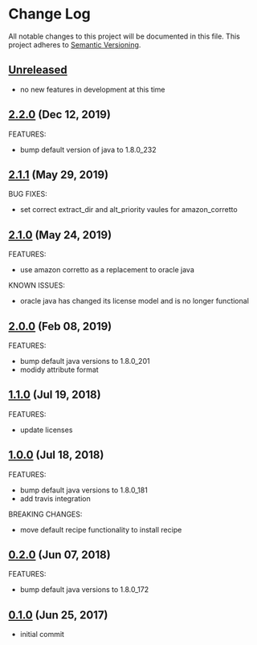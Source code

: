# Change Log
All notable changes to this project will be documented in this file.
This project adheres to [Semantic Versioning](http://semver.org/).

## [Unreleased](unreleased)

- no new features in development at this time

## [2.2.0](https://github.com/hansohn/java-chef/compare/2.1.1...2.2.0) (Dec 12, 2019)

FEATURES:

- bump default version of java to 1.8.0_232

## [2.1.1](https://github.com/hansohn/java-chef/compare/2.1.0...2.1.1) (May 29, 2019)

BUG FIXES:

- set correct extract_dir and alt_priority vaules for amazon_corretto

## [2.1.0](https://github.com/hansohn/java-chef/compare/2.0.0...2.1.0) (May 24, 2019)

FEATURES:

- use amazon corretto as a replacement to oracle java

KNOWN ISSUES:

- oracle java has changed its license model and is no longer functional

## [2.0.0](https://github.com/hansohn/java-chef/compare/1.1.0...2.0.0) (Feb 08, 2019)

FEATURES:

- bump default java versions to 1.8.0_201
- modidy attribute format

## [1.1.0](https://github.com/hansohn/java-chef/compare/1.0.0...1.1.0) (Jul 19, 2018)

FEATURES:

- update licenses

## [1.0.0](https://github.com/hansohn/java-chef/compare/0.2.0...1.0.0) (Jul 18, 2018)

FEATURES:

- bump default java versions to 1.8.0_181
- add travis integration

BREAKING CHANGES:

- move default recipe functionality to install recipe

## [0.2.0](https://github.com/hansohn/java-chef/compare/0.1.0...0.2.0) (Jun 07, 2018)

FEATURES:

- bump default java versions to 1.8.0_172

## [0.1.0](https://github.com/hansohn/java-chef/compare/0.1.0...0.1.0) (Jun 25, 2017)

- initial commit
